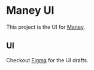 # Maney UI

This project is the UI for [Maney](https://github.com/n101661/maney).

## UI

Checkout [Figma](https://www.figma.com/design/jtDxFOTPC29jhyH2xqkOL4/Maney?node-id=6-3&t=2dx618V7wMjzlaI2-1) for the UI drafts.
